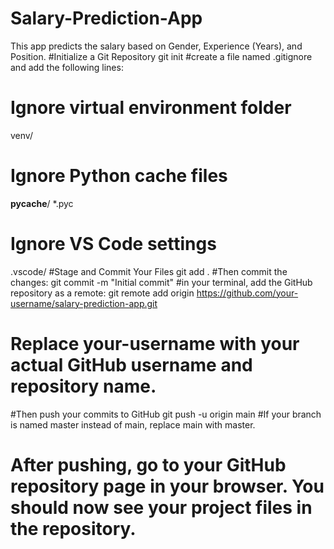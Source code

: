 # Salary-Prediction-App
This app predicts the salary based on Gender, Experience (Years), and Position.
#Initialize a Git Repository
git init
#create a file named .gitignore and add the following lines:
# Ignore virtual environment folder
venv/

# Ignore Python cache files
__pycache__/
*.pyc

# Ignore VS Code settings
.vscode/
#Stage and Commit Your Files
git add .
#Then commit the changes:
git commit -m "Initial commit"
#in your terminal, add the GitHub repository as a remote:
git remote add origin https://github.com/your-username/salary-prediction-app.git
# Replace your-username with your actual GitHub username and repository name.
#Then push your commits to GitHub
git push -u origin main
#If your branch is named master instead of main, replace main with master.
# After pushing, go to your GitHub repository page in your browser. You should now see your project files in the repository.


